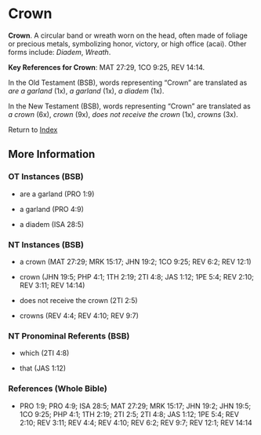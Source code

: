 # Crown
**Crown**. 
A circular band or wreath worn on the head, often made of foliage or precious metals, symbolizing honor, victory, or high office (acai). 
Other forms include: 
*Diadem*, *Wreath*. 


**Key References for Crown**: 
MAT 27:29, 1CO 9:25, REV 14:14. 


In the Old Testament (BSB), words representing “Crown” are translated as 
*are a garland* (1x), *a garland* (1x), *a diadem* (1x). 


In the New Testament (BSB), words representing “Crown” are translated as 
*a crown* (6x), *crown* (9x), *does not receive the crown* (1x), *crowns* (3x). 


Return to [Index](00-Index.md)

## More Information

### OT Instances (BSB)

* are a garland (PRO 1:9)

* a garland (PRO 4:9)

* a diadem (ISA 28:5)



### NT Instances (BSB)

* a crown (MAT 27:29; MRK 15:17; JHN 19:2; 1CO 9:25; REV 6:2; REV 12:1)

* crown (JHN 19:5; PHP 4:1; 1TH 2:19; 2TI 4:8; JAS 1:12; 1PE 5:4; REV 2:10; REV 3:11; REV 14:14)

* does not receive the crown (2TI 2:5)

* crowns (REV 4:4; REV 4:10; REV 9:7)



### NT Pronominal Referents (BSB)

* which (2TI 4:8)

* that (JAS 1:12)



### References (Whole Bible)

* PRO 1:9; PRO 4:9; ISA 28:5; MAT 27:29; MRK 15:17; JHN 19:2; JHN 19:5; 1CO 9:25; PHP 4:1; 1TH 2:19; 2TI 2:5; 2TI 4:8; JAS 1:12; 1PE 5:4; REV 2:10; REV 3:11; REV 4:4; REV 4:10; REV 6:2; REV 9:7; REV 12:1; REV 14:14



